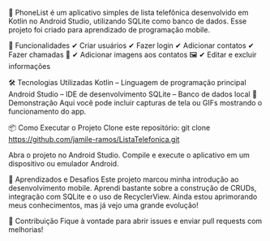 🚀 PhoneList é um aplicativo simples de lista telefônica desenvolvido em Kotlin no Android Studio, utilizando SQLite como banco de dados. Esse projeto foi criado para aprendizado de programação mobile.

📌 Funcionalidades 
✔ Criar usuários
✔ Fazer login
✔ Adicionar contatos
✔ Fazer chamadas 📲
✔ Adicionar imagens aos contatos 🖼
✔ Editar e excluir informações

🛠 Tecnologias Utilizadas
Kotlin – Linguagem de programação principal
Android Studio – IDE de desenvolvimento
SQLite – Banco de dados local
🎥 Demonstração
Aqui você pode incluir capturas de tela ou GIFs mostrando o funcionamento do app.


📦 Como Executar o Projeto
Clone este repositório:
git clone https://github.com/jamile-ramos/ListaTelefonica.git

Abra o projeto no Android Studio.
Compile e execute o aplicativo em um dispositivo ou emulador Android.

🚀 Aprendizados e Desafios
Este projeto marcou minha introdução ao desenvolvimento mobile. Aprendi bastante sobre a construção de CRUDs, integração com SQLite e o uso de RecyclerView. Ainda estou aprimorando meus conhecimentos, mas já vejo uma grande evolução!

📝 Contribuição
Fique à vontade para abrir issues e enviar pull requests com melhorias!
